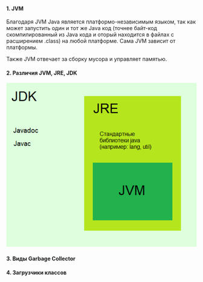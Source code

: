 #### 1. JVM
  Благодаря JVM Java является платформо-независимым языком, так как может запустить один и тот же Java код (точнее байт-код скомпилированный из Java кода и оторый находится в       файлах с расширением .class) на любой платформе. 
  Сама JVM зависит от платформы.

  Также JVM отвечает за сборку мусора и управляет памятью. 

#### 2. Различия JVM, JRE, JDK
![alt-текст](https://github.com/Primisen/interview/blob/master/pictures/jdk-jre-jvm.png "")

#### 3. Виды Garbage Collector
#### 4. Загрузчики классов
